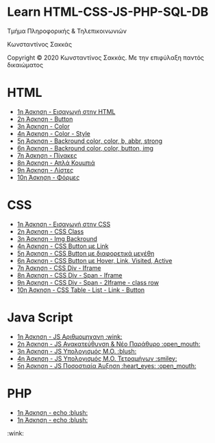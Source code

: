 <html>
<body>
<h1> Learn HTML-CSS-JS-PHP-SQL-DB</h1>
<p> Τμήμα Πληροφορικής & Τηλεπικοινωνιών </p>
<p> Κωνσταντίνος Σακκάς</p>
  <p>Copyright © 2020 Κωνσταντίνος Σακκάς. Με την επιφύλαξη παντός δικαιώματος</p>
  <h1></h1>
  
<h1> HTML </h1>
  <ul>
   <li> <a href="https://github.com/ksakkas/Learn-HTML/blob/master/Ασκήσεις%20Εργαστηρίου/1η%20Άσκηση.html"> 1η Άσκηση - Εισαγωγή στην HTML </a></li>
   <li> <a href="https://github.com/ksakkas/Learn-HTML/blob/master/Ασκήσεις%20Εργαστηρίου/2η%20Άσκηση.html"> 2η Άσκηση - Button  </a></li>
   <li> <a href="https://github.com/ksakkas/Learn-HTML/blob/master/Ασκήσεις%20Εργαστηρίου/3η%20Άσκηση.html"> 3η Άσκηση - Color  </a></li>
   <li> <a href="https://github.com/ksakkas/Learn-HTML/blob/master/%CE%91%CF%83%CE%BA%CE%AE%CF%83%CE%B5%CE%B9%CF%82%20HTML%2C%20CSS%2C%20JS/%CE%86%CF%83%CE%BA%CE%B7%CF%83%CE%B7%20HTML%20%CE%BC%CE%B5%20style.html"> 4η Άσκηση - Color - Style  </a></li>
   <li> <a href="https://github.com/ksakkas/Learn-HTML/blob/master/Ασκήσεις%20Εργαστηρίου/4η%20Άσκηση.html"> 5η Άσκηση - Backround color, color, b, abbr, strong  </a></li>
   <li> <a href="https://github.com/ksakkas/Learn-HTML/blob/master/%CE%86%CF%83%CE%BA%CE%B7%CF%83%CE%B7%20HTML.html"> 6η Άσκηση -  Backround color, color, button, img  </a></li>
     <li> <a href="https://github.com/ksakkas/Learn-HTML/blob/master/%CE%91%CF%83%CE%BA%CE%AE%CF%83%CE%B5%CE%B9%CF%82%20HTML%2C%20CSS%2C%20JS/%CE%86%CF%83%CE%BA%CE%B7%CF%83%CE%B7%20html%20table.html"> 7η Άσκηση -  Πίνακες</a></li>
       <li> <a href="https://github.com/ksakkas/Learn-HTML/blob/master/%CE%91%CF%83%CE%BA%CE%AE%CF%83%CE%B5%CE%B9%CF%82%20HTML%2C%20CSS%2C%20JS/%CE%86%CF%83%CE%BA%CE%B7%CF%83%CE%B7%20button.html"> 8η Άσκηση - Απλά Κουμπιά</a></li>
       <li> <a href="https://github.com/ksakkas/Learn-HTML/blob/master/%CE%91%CF%83%CE%BA%CE%AE%CF%83%CE%B5%CE%B9%CF%82%20HTML%2C%20CSS%2C%20JS/%CE%86%CF%83%CE%BA%CE%B7%CF%83%CE%B7%20list.html"> 9η Άσκηση - Λίστες</a></li>
       <li> <a href="https://github.com/ksakkas/Learn-HTML/blob/master/%CE%91%CF%83%CE%BA%CE%AE%CF%83%CE%B5%CE%B9%CF%82%20HTML%2C%20CSS%2C%20JS/%CE%86%CF%83%CE%BA%CE%B7%CF%83%CE%B7%20forms.html"> 10η Άσκηση - Φόρμες</a></li>
  </ul>
  <h1></h1>
  
  <h1> CSS </h1>
   <ul>
     <li> <a href="https://github.com/ksakkas/Learn-HTML/blob/master/%CE%91%CF%83%CE%BA%CE%AE%CF%83%CE%B5%CE%B9%CF%82%20HTML%2C%20CSS%2C%20JS/%CE%95%CE%B9%CF%83%CE%B1%CE%B3%CF%89%CE%B3%CE%AE%20%CF%83%CF%84%CE%B7%CE%BD%20CSS.html"> 1η Άσκηση - Εισαγωγή στην CSS </a></li>
     <li> <a href="https://github.com/ksakkas/Learn-HTML/blob/master/%CE%91%CF%83%CE%BA%CE%AE%CF%83%CE%B5%CE%B9%CF%82%20HTML%2C%20CSS%2C%20JS/%CE%86%CF%83%CE%BA%CE%B7%CF%83%CE%B7%20css%202.html"> 2η Άσκηση - CSS Class </a></li>
   <li> <a href="https://github.com/ksakkas/Learn-HTML/blob/master/%CE%91%CF%83%CE%BA%CE%AE%CF%83%CE%B5%CE%B9%CF%82%20HTML%2C%20CSS%2C%20JS/%CE%86%CF%83%CE%BA%CE%B7%CF%83%CE%B7%20img%20back.html"> 3η Άσκηση - Img Backround </a></li>
       <li> <a href="https://github.com/ksakkas/Learn-HTML/blob/master/%CE%91%CF%83%CE%BA%CE%AE%CF%83%CE%B5%CE%B9%CF%82%20HTML%2C%20CSS%2C%20JS/%CE%86%CF%83%CE%BA%CE%B7%CF%83%CE%B7%20css%20button.html"> 4η Άσκηση - CSS Button με Link </a></li>
         <li> <a href="https://github.com/ksakkas/Learn-HTML/blob/master/%CE%91%CF%83%CE%BA%CE%AE%CF%83%CE%B5%CE%B9%CF%82%20HTML%2C%20CSS%2C%20JS/%CE%86%CF%83%CE%BA%CE%B7%CF%83%CE%B7%20button%20size.html"> 5η Άσκηση - CSS Button με διαφορετικά μεγέθη </a></li>
           <li> <a href="https://github.com/ksakkas/Learn-HTML/blob/master/%CE%91%CF%83%CE%BA%CE%AE%CF%83%CE%B5%CE%B9%CF%82%20HTML%2C%20CSS%2C%20JS/%CE%86%CF%83%CE%BA%CE%B7%CF%83%CE%B7%20button%20hover.html"> 6η Άσκηση - CSS Button με Hover, Link, Visited, Active  </a></li>
           <li> <a href="https://github.com/ksakkas/Learn-HTML/blob/master/%CE%91%CF%83%CE%BA%CE%AE%CF%83%CE%B5%CE%B9%CF%82%20HTML%2C%20CSS%2C%20JS/%CE%86%CF%83%CE%BA%CE%B7%CF%83%CE%B7%20div%2C%20iframe.html"> 7η Άσκηση - CSS Div - Iframe  </a></li>
             <li> <a href="https://github.com/ksakkas/Learn-HTML/blob/master/%CE%91%CF%83%CE%BA%CE%AE%CF%83%CE%B5%CE%B9%CF%82%20HTML%2C%20CSS%2C%20JS/%CE%86%CF%83%CE%BA%CE%B7%CF%83%CE%B7%20div%20span%20iframe.html"> 8η Άσκηση - CSS Div - Span - Iframe  </a></li>
             <li> <a href="https://github.com/ksakkas/Learn-HTML/blob/master/%CE%91%CF%83%CE%BA%CE%AE%CF%83%CE%B5%CE%B9%CF%82%20HTML%2C%20CSS%2C%20JS/%CE%86%CF%83%CE%BA%CE%B7%CF%83%CE%B7div%20span%20diframe.html"> 9η Άσκηση - CSS Div - Span - 2Iframe - class row  </a></li>
          <li> <a href="https://github.com/ksakkas/Learn-HTML/blob/master/%CE%91%CF%83%CE%BA%CE%AE%CF%83%CE%B5%CE%B9%CF%82%20HTML%2C%20CSS%2C%20JS/%CE%86%CF%83%CE%BA%CE%B7%CF%83%CE%B7%20css%20all.html"> 10η Άσκηση - CSS Table - List - Link - Button  </a></li>
  </ul>
  <h1></h1>
  
  <h1> Java Script </h1>
  <ul>
       <li> <a href="https://github.com/ksakkas/Learn-Create-Site/blob/master/%CE%91%CF%83%CE%BA%CE%AE%CF%83%CE%B5%CE%B9%CF%82%20HTML%2C%20CSS%2C%20JS/%CE%86%CF%83%CE%BA%CE%B7%CF%83%CE%B7%20calculate%20js.html"> 1η Άσκηση - JS Αριθμομηχανη :wink:</a></li>
       <li> <a href="https://github.com/ksakkas/Learn-Create-Site/blob/master/%CE%91%CF%83%CE%BA%CE%AE%CF%83%CE%B5%CE%B9%CF%82%20HTML%2C%20CSS%2C%20JS/%CE%86%CF%83%CE%BA%CE%B7%CF%83%CE%B7%20Redirection.html"> 2η Άσκηση - JS Ανακατεύθυνση & Νέο Παράθυρο :open_mouth:</a></li>
       <li> <a href="https://github.com/ksakkas/Learn-Create-Site/blob/master/%CE%91%CF%83%CE%BA%CE%AE%CF%83%CE%B5%CE%B9%CF%82%20HTML%2C%20CSS%2C%20JS/%CE%86%CF%83%CE%BA%CE%B7%CF%83%CE%B7%20%CE%9C%CE%9F.html"> 3η Άσκηση - JS Υπολογισμός Μ.Ο. :blush:</a></li>
       <li> <a href="https://github.com/ksakkas/Learn-Create-Site/blob/master/%CE%91%CF%83%CE%BA%CE%AE%CF%83%CE%B5%CE%B9%CF%82%20HTML%2C%20CSS%2C%20JS/%CE%91%CF%83%CE%BA%CE%B7%CF%83%CE%B7%20%CE%9C%CE%9F2.html"> 4η Άσκηση - JS Υπολογισμός Μ.Ο. Τετραμήνων :smiley:</a></li>
       <li> <a href="https://github.com/ksakkas/Learn-Create-Site/blob/master/%CE%91%CF%83%CE%BA%CE%AE%CF%83%CE%B5%CE%B9%CF%82%20HTML%2C%20CSS%2C%20JS/%CE%86%CF%83%CE%BA%CE%B7%CF%83%CE%B7%20%CE%A0%CE%BF%CF%83%CE%BF%CF%83%CF%84.html"> 5η Άσκηση - JS Ποσοστιαία Άυξηση :heart_eyes: :open_mouth:</a></li>
    </ul>
    <h1></h1>
    
 <h1> PHP</h1>
 <p><?php  // PHP code goes here ?></p>
 <ul>
       <li> <a href="https://github.com/ksakkas/Learn-Create-Site/blob/master/PHP/echo.php"> 1η Άσκηση - echo :blush:</a></li>
       <li> <a href="https://github.com/ksakkas/Learn-Create-Site/blob/master/PHP/echo.php"> 1η Άσκηση - echo :blush:</a></li>
</ul>
</body>
</html>:wink:
